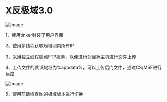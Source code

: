 # X反极域3.0
![image](https://github.com/xxue888/fanjiyu-3.0/assets/168715655/a9a99098-2acf-4319-b452-34e086977c50)

1、使用tinker封装了用户界面

2、使用多线程获取局域网内所有IP

3、采用独立线程启动FTP服务，以便进行对目标主机进行文件上传

4、上传文件的默认地址为%appdata%，可以上传后门文件，通过CS/MSF进行远控

![image](https://github.com/xxue888/fanjiyu-3.0/assets/168715655/b36f103f-f5b3-4f37-bb9e-94638ae77310)


5、使用前请检查你的极域版本进行切换

